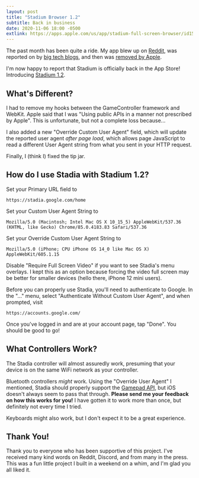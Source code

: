 ```yaml
---
layout: post
title: "Stadium Browser 1.2"
subtitle: Back in business
date: 2020-11-06 18:00 -0500
extlink: https://apps.apple.com/us/app/stadium-full-screen-browser/id1533596615
---
```


The past month has been quite a ride. My app blew up on [Reddit](https://www.reddit.com/r/Stadia/comments/j1ar15/use_stadia_on_ios_with_controller_support_easily/), was reported on by [big tech blogs](https://www.theverge.com/2020/9/29/21493098/stadia-ios-browser-hack-reddit-stadium-app-store-apple-ipad-iphone-ipados), and then was [removed by Apple](https://www.vice.com/en/article/m7aqwx/apple-will-remove-fan-app-that-allowed-stadia-streaming-on-ios).

I'm now happy to report that Stadium is officially back in the App Store! Introducing [Stadium 1.2](https://apps.apple.com/us/app/stadium-full-screen-browser/id1533596615).

<!-- more -->

## What's Different?

I had to remove my hooks between the GameController framework and WebKit. Apple said that I was "Using public APIs in a manner not prescribed by Apple". This is unfortunate, but not a complete loss because...

I also added a new "Override Custom User Agent" field, which will update the reported user agent _after page load_, which allows page JavaScript to read a different User Agent string from what you sent in your HTTP request.

Finally, I (think I) fixed the tip jar.

## How do I use Stadia with Stadium 1.2?

Set your Primary URL field to
```
https://stadia.google.com/home
```

Set your Custom User Agent String to
```
Mozilla/5.0 (Macintosh; Intel Mac OS X 10_15_5) AppleWebKit/537.36 (KHTML, like Gecko) Chrome/85.0.4183.83 Safari/537.36
```

Set your Override Custom User Agent String to
```
Mozilla/5.0 (iPhone; CPU iPhone OS 14_0 like Mac OS X) AppleWebKit/605.1.15
```

Disable "Require Full Screen Video" if you want to see Stadia's menu overlays. I kept this as an option because forcing the video full screen may be better for smaller devices (hello there, iPhone 12 mini users).

Before you can properly use Stadia, you'll need to authenticate to Google. In the "..." menu, select "Authenticate Without Custom User Agent", and when prompted, visit
```
https://accounts.google.com/
```

Once you've logged in and are at your account page, tap "Done". You should be good to go!

## What Controllers Work?

The Stadia controller will almost assuredly work, presuming that your device is on the same WiFi network as your controller.

Bluetooth controllers _might_ work. Using the "Override User Agent" I mentioned, Stadia should properly support the [Gamepad API](https://developer.mozilla.org/en-US/docs/Web/API/Gamepad_API), but iOS doesn't always seem to pass that through. **Please send me your feedback on how this works for you!** I have gotten it to work more than once, but definitely not every time I tried.

Keyboards might also work, but I don't expect it to be a great experience.

## Thank You!

Thank you to everyone who has been supportive of this project. I've received many kind words on Reddit, Discord, and from many in the press. This was a fun little project I built in a weekend on a whim, and I'm glad you all liked it.